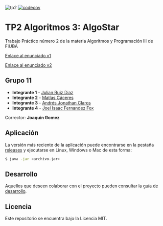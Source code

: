 ![tp2](https://github.com/RDJulian/algo3-tp2-13-202202c/actions/workflows/build.yml/badge.svg) [![codecov](https://codecov.io/gh/RDJulian/algo3-tp2-13-202202c/branch/master/graph/badge.svg)](https://codecov.io/gh/RDJulian/algo3-tp2-13-202202c)

# TP2 Algoritmos 3: AlgoStar 

Trabajo Práctico número 2 de la materia Algoritmos y Programación III de FIUBA

[Enlace al enunciado v1](https://campus.fi.uba.ar/pluginfile.php/239595/mod_assign/intro/%5BTP2%5D%20%5B2022%202C%5D%20-%20v1.pdf)

[Enlace al enunciado v2](https://cdn.discordapp.com/attachments/1039308920570777643/1041001864113692722/TP2_2022_2C_-_v2.pdf)

## Grupo 11

* **Integrante 1** - [Julian Ruiz Diaz](https://github.com/RDJulian)
* **Integrante 2** - [Matías Cáceres](https://github.com/MatiasAgustinCaceres)
* **Integrante 3** - [Andrés Jonathan Claros](https://github.com/andyclaros)
* **Integrante 4** - [Joel Isaac Fernandez Fox](https://github.com/Blisstar)

Corrector: **Joaquin Gomez**

## Aplicación

La versión más reciente de la aplicación puede encontrarse en la pestaña [releases](https://github.com/RDJulian/algo3-tp2-13-202202c/releases/latest) y ejecutarse en Linux, Windows o Mac de esta forma:

```bash
$ java -jar <archivo.jar>
```

## Desarrollo

Aquellos que deseen colaborar con el proyecto pueden consultar la [guía de desarrollo](./docs/Desarrollo.md).

## Licencia

Este repositorio se encuentra bajo la Licencia MIT.
